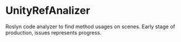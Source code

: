 # UnityRefAnalizer

Roslyn code analyzer to find method usages on scenes. Early stage of production, issues represents progress.
